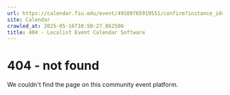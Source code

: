 ```yaml
---
url: https://calendar.fiu.edu/event/49109765919551/confirm?instance_id=49109765942094&return=https%3A%2F%2Fcalendar.fiu.edu%2Fthefrost
site: Calendar
crawled_at: 2025-05-16T10:50:27.862500
title: 404 - Localist Event Calendar Software
---
```


# 404 - not found
We couldn't find the page on this community event platform.
